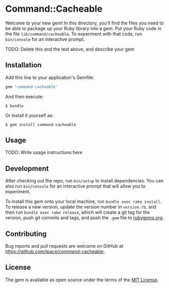 # Command::Cacheable

Welcome to your new gem! In this directory, you'll find the files you need to be able to package up your Ruby library into a gem. Put your Ruby code in the file `lib/command/cacheable`. To experiment with that code, run `bin/console` for an interactive prompt.

TODO: Delete this and the text above, and describe your gem

## Installation

Add this line to your application's Gemfile:

```ruby
gem 'command-cacheable'
```

And then execute:

    $ bundle

Or install it yourself as:

    $ gem install command-cacheable

## Usage

TODO: Write usage instructions here

## Development

After checking out the repo, run `bin/setup` to install dependencies. You can also run `bin/console` for an interactive prompt that will allow you to experiment.

To install this gem onto your local machine, run `bundle exec rake install`. To release a new version, update the version number in `version.rb`, and then run `bundle exec rake release`, which will create a git tag for the version, push git commits and tags, and push the `.gem` file to [rubygems.org](https://rubygems.org).

## Contributing

Bug reports and pull requests are welcome on GitHub at https://github.com/jpace/command-cacheable.

## License

The gem is available as open source under the terms of the [MIT License](https://opensource.org/licenses/MIT).
